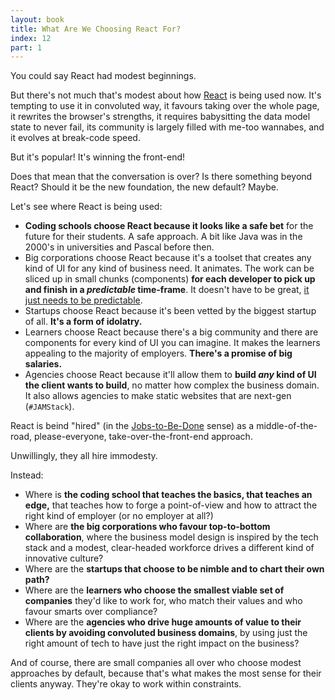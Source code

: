```yaml
---
layout: book
title: What Are We Choosing React For?
index: 12
part: 1
---
```


You could say React had modest beginnings.

But there's not much that's modest about how [React][react] is being used now. It's tempting to use it in convoluted way, it favours taking over the whole page, it rewrites the browser's strengths, it requires babysitting the data model state to never fail, its community is largely filled with me-too wannabes, and it evolves at break-code speed.

[react]: https://reactjs.org

But it's popular! It's winning the front-end!

Does that mean that the conversation is over? Is there something beyond React? Should it be the new foundation, the new default? Maybe.

Let's see where React is being used:

* **Coding schools choose React because it looks like a safe bet** for the future for their students. A safe approach. A bit like Java was in the 2000's in universities and Pascal before then.
* Big corporations choose React because it's a toolset that creates any kind of UI for any kind of business need. It animates. The work can be sliced up in small chunks (components) **for each developer to pick up and finish in a _predictable_ time-frame**. It doesn't have to be great, [it just needs to be predictable][brad-frost-components].
* Startups choose React because it's been vetted by the biggest startup of all. **It's a form of idolatry.**
* Learners choose React because there's a big community and there are components for every kind of UI you can imagine. It makes the learners appealing to the majority of employers. **There's a promise of big salaries.**
* Agencies choose React because it'll allow them to **build _any_ kind of UI the client wants to build**, no matter how complex the business domain. It also allows agencies to make static websites that are next-gen (`#JAMStack`).

[brad-frost-components]: http://bradfrost.com/blog/post/frontend-design-react-and-a-bridge-over-the-great-divide/

React is beind "hired" (in the [Jobs-to-Be-Done][jtbd-intro] sense) as a middle-of-the-road, please-everyone, take-over-the-front-end approach.

[jtbd-intro]: https://sharpen.page/jtbd/intro-to-jobs-to-be-done-through-examples/

Unwillingly, they all hire immodesty.

Instead:

* Where is **the coding school that teaches the basics, that teaches an edge,** that teaches how to forge a point-of-view and how to attract the right kind of employer (or no employer at all?)
* Where are **the big corporations who favour top-to-bottom collaboration**, where the business model design is inspired by the tech stack and a modest, clear-headed workforce drives a different kind of innovative culture?
* Where are the **startups that choose to be nimble and to chart their own path?**
* Where are the **learners who choose the smallest viable set of companies** they'd like to work for, who match their values and who favour smarts over compliance?
* Where are the **agencies who drive huge amounts of value to their clients by avoiding convoluted business domains**, by using just the right amount of tech to have just the right impact on the business?

And of course, there are small companies all over who choose modest approaches by default, because that's what makes the most sense for their clients anyway. They're okay to work within constraints.
